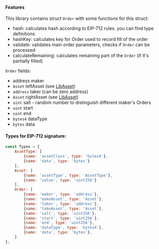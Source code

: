 #### Features

This library contains struct `Order` with some functions for this struct:
- hash: calculates hash according to EIP-712 rules. you can find type definitions
- hashKey: calculates key for Order used to record fill of the order
- validate: validates main order parameters, checks if `Order` can be processed
- calculateRemaining: calculates remaining part of the `Order` (if it's partially filled)

`Order` fields:
- address maker
- `Asset` leftAsset (see [LibAsset](../../asset/contracts/LibAsset.md))
- `address` taker (can be zero address)
- `Asset` rightAsset (see [LibAsset](../../asset/contracts/LibAsset.md))
- `uint` salt - random number to distinguish different maker's Orders
- `uint` start
- `uint` end
- `bytes4` dataType
- `bytes` data

#### Types for EIP-712 signature:
```javascript
const Types = {
	AssetType: [
		{name: 'assetClass', type: 'bytes4'},
		{name: 'data', type: 'bytes'}
	],
	Asset: [
		{name: 'assetType', type: 'AssetType'},
		{name: 'value', type: 'uint256'}
	],
	Order: [
		{name: 'maker', type: 'address'},
		{name: 'makeAsset', type: 'Asset'},
		{name: 'taker', type: 'address'},
		{name: 'takeAsset', type: 'Asset'},
		{name: 'salt', type: 'uint256'},
		{name: 'start', type: 'uint256'},
		{name: 'end', type: 'uint256'},
		{name: 'dataType', type: 'bytes4'},
		{name: 'data', type: 'bytes'},
	]
};
```